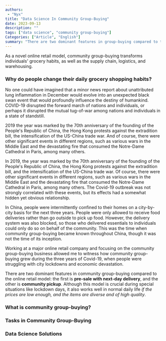 ```yaml
---
authors:
 - "Nyx"
title: "Data Science In Community Group-Buying"
date: 2023-09-13
description: ""
tags: ["data science", "community group-buying"]
Categories: ["Article", "English"]
summary: "There are two dominant features in group-buying compared to the online retail model: the first is pre-sale with next-day delivery, and the other is community pickup."
---
```


As a novel online retail model, community group-buying transforms individuals' grocery habits, as well as the supply chain, logistics, and warehousing.

### Why do people change their daily grocery shopping habits?

No one could have imagined that a minor news report about unattributed lung inflammation in December would evolve into an unexpected black swan event that would profoundly influence the destiny of humankind. COVID-19 disrupted the forward march of nations and individuals, or perhaps it disrupted the mutual tug-of-war among nations and individuals in a state of standstill.

2019 the year was marked by the 70th anniversary of the founding of the People's Republic of China, the Hong Kong protests against the extradition bill, the intensification of the US-China trade war. And of course, there were other significant events in different regions, such as various wars in the Middle East and the devastating fire that consumed the Notre-Dame Cathedral in Paris, among many others. 

In 2019, the year was marked by the 70th anniversary of the founding of the People's Republic of China, the Hong Kong protests against the extradition bill, and the intensification of the US-China trade war. Of course, there were other significant events in different regions, such as various wars in the Middle East and the devastating fire that consumed the Notre-Dame Cathedral in Paris, among many others. The Covid-19 outbreak was not strongly correlated with these events, but its effects had a somewhat hidden yet obvious relationship.

In China, people were intermittently confined to their homes on a city-by-city basis for the next three years. People were only allowed to receive food deliveries rather than go outside to pick up food. However, the delivery system was also blocked, so those who delivered essentials to individuals could only do so on behalf of the community. This was the time when community group-buying became known throughout China, though it was not the time of its inception.

Working at a major online retail company and focusing on the community group-buying business allowed me to witness how community group-buying grew during the three years of Covid-19, when people were struggling with city lockdowns and economic devastation.

There are two dominant features in community group-buying compared to the online retail model: the first is **pre-sale with next-day delivery**, and the other is **community pickup**. Although this model is crucial during special situations like lockdown days, it also works well in normal daily life *if the prices are low enough, and the items are diverse and of high quality*.

### What is community group-buying?


### Tasks in Community Group-Buying

### Data Science Solutions